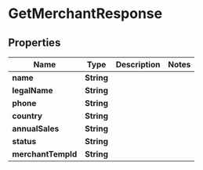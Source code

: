 

# GetMerchantResponse


## Properties

| Name | Type | Description | Notes |
|------------ | ------------- | ------------- | -------------|
|**name** | **String** |  |  |
|**legalName** | **String** |  |  |
|**phone** | **String** |  |  |
|**country** | **String** |  |  |
|**annualSales** | **String** |  |  |
|**status** | **String** |  |  |
|**merchantTempId** | **String** |  |  |



